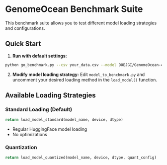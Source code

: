 # GenomeOcean Benchmark Suite

This benchmark suite allows you to test different model loading strategies and configurations.

## Quick Start

1. **Run with default settings:**
```bash
python go_benchmark.py --csv your_data.csv --model DOEJGI/GenomeOcean-4B
```

2. **Modify model loading strategy:**
Edit `model_to_benchmark.py` and uncomment your desired loading method in the `load_model()` function.

## Available Loading Strategies

### Standard Loading (Default)
```python
return load_model_standard(model_name, device, dtype)
```
- Regular HuggingFace model loading
- No optimizations

### Quantization
```python
return load_model_quantized(model_name, device, dtype, quant_config)
```
